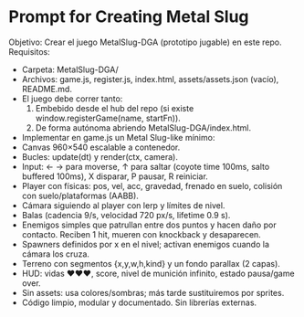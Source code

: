 # Prompt for Creating Metal Slug

Objetivo: Crear el juego MetalSlug-DGA (prototipo jugable) en este repo.
Requisitos:

- Carpeta: MetalSlug-DGA/
- Archivos: game.js, register.js, index.html, assets/assets.json (vacío), README.md.
- El juego debe correr tanto:
  1. Embebido desde el hub del repo (si existe window.registerGame(name, startFn)).
  2. De forma autónoma abriendo MetalSlug-DGA/index.html.
- Implementar en game.js un Metal Slug-like mínimo:
- Canvas 960×540 escalable a contenedor.
- Bucles: update(dt) y render(ctx, camera).
- Input: ← → para moverse, ↑ para saltar (coyote time 100ms, salto buffered 100ms), X disparar, P pausar, R reiniciar.
- Player con físicas: pos, vel, acc, gravedad, frenado en suelo, colisión con suelo/plataformas (AABB).
- Cámara siguiendo al player con lerp y límites de nivel.
- Balas (cadencia 9/s, velocidad 720 px/s, lifetime 0.9 s).
- Enemigos simples que patrullan entre dos puntos y hacen daño por contacto. Reciben 1 hit, mueren con knockback y desaparecen.
- Spawners definidos por x en el nivel; activan enemigos cuando la cámara los cruza.
- Terreno con segmentos {x,y,w,h,kind} y un fondo parallax (2 capas).
- HUD: vidas ♥♥♥, score, nivel de munición infinito, estado pausa/game over.
- Sin assets: usa colores/sombras; más tarde sustituiremos por sprites.
- Código limpio, modular y documentado. Sin librerías externas.
